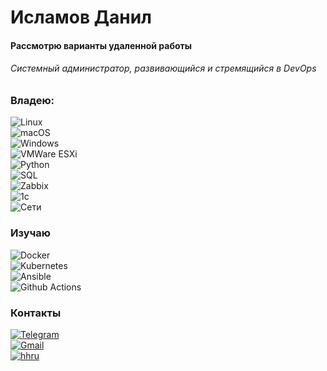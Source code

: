 <!--
**islamovdanil/islamovdanil** is a ✨ _special_ ✨ repository because its `README.md` (this file) appears on your GitHub profile.

Here are some ideas to get you started:

- 🔭 I’m currently working on ...
- 🌱 I’m currently learning ...
- 👯 I’m looking to collaborate on ...
- 🤔 I’m looking for help with ...
- 💬 Ask me about ...
- 📫 How to reach me: ...
- 😄 Pronouns: ...
- ⚡ Fun fact: ...
-->
# Исламов Данил  
#### Рассмотрю варианты удаленной работы
###### Системный администратор, развивающийся и стремящийся в DevOps  

### Владею:  
![Linux](https://img.shields.io/badge/Linux-Администрирование-202B28?style=for-the-badge&logo=linux)  
![macOS](https://img.shields.io/badge/macOS-202B28?style=for-the-badge&logo=macos)  
![Windows](https://img.shields.io/badge/Windows-Администрирование-202B28?style=for-the-badge&logo=windows)  
![VMWare ESXi](https://img.shields.io/badge/VMWareESXi-202B28?style=for-the-badge&logo=vmware)  
![Python](https://img.shields.io/badge/Python-Базово-202B28?style=for-the-badge&logo=python)  
![SQL](https://img.shields.io/badge/SQL-Базово-202B28?style=for-the-badge&logo=mysql)  
![Zabbix](https://img.shields.io/badge/Zabbix-Базово-202B28?style=for-the-badge&logo=zabbix)  
![1c](https://img.shields.io/badge/1c-Администрирование-202B28?style=for-the-badge&logo=1c)  
![Сети](https://img.shields.io/badge/network-202B28?style=for-the-badge&logo=network)  


### Изучаю
![Docker](https://img.shields.io/badge/Docker-202B28?style=for-the-badge&logo=docker)  
![Kubernetes](https://img.shields.io/badge/kubernetes-202B28?style=for-the-badge&logo=kubernetes)  
![Ansible](https://img.shields.io/badge/ansible-202B28?style=for-the-badge&logo=ansible)  
![Github Actions](https://img.shields.io/badge/GitHubActions-202B28?style=for-the-badge&logo=githubactions)  


### Контакты
[![Telegram](https://img.shields.io/badge/Telegram-202B28?style=for-the-badge&logo=telegram)](https://t.me/MrOsmon)  
[![Gmail](https://img.shields.io/badge/Gmail-202B28?style=for-the-badge&logo=gmail)](mailto:islamovdanil@gmail.com)  
[![hhru](https://img.shields.io/badge/HeadHunterRu-202B28?style=for-the-badge&logo=headhunter)](https://hh.ru/resume/c2123f73ff01862ca00039ed1f324364796c59)  

